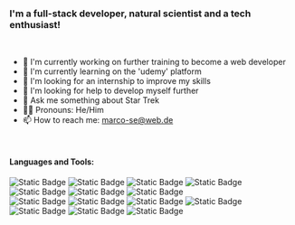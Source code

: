 
### I'm a full-stack developer, natural scientist and a tech enthusiast! 

<br>

- 🔭 I'm currently working on further training to become a web developer
- 🌱 I'm currently learning on the 'udemy' platform
- 👯 I'm looking for an internship to improve my skills
- 🤔 I'm looking for help to develop myself further
- 💬 Ask me something about Star Trek
- 👨🏻 Pronouns: He/Him
- 📫 How to reach me: marco-se@web.de

<br>

#### Languages and Tools:

![Static Badge](https://img.shields.io/badge/Python-black?logo=python)
![Static Badge](https://img.shields.io/badge/JavaScript-black?logo=javascript)
![Static Badge](https://img.shields.io/badge/Django-black?logo=django)
![Static Badge](https://img.shields.io/badge/HTML-black?logo=html5)
![Static Badge](https://img.shields.io/badge/CSS-black?logo=css3)
![Static Badge](https://img.shields.io/badge/jQuery-black?logo=jQuery)
![Static Badge](https://img.shields.io/badge/Bootstrap-black?logo=Bootstrap)
<br>
![Static Badge](https://img.shields.io/badge/PostGreSQL-black?logo=PostGreSQL)
![Static Badge](https://img.shields.io/badge/MySQL-black?logo=mysql)
![Static Badge](https://img.shields.io/badge/PHP-black?logo=PHP)
![Static Badge](https://img.shields.io/badge/Wordpress-black?logo=Wordpress)
![Static Badge](https://img.shields.io/badge/PHP-black?logo=PHP)
![Static Badge](https://img.shields.io/badge/Git-black?logo=GIT)
![Static Badge](https://img.shields.io/badge/GitHub-black?logo=GITHUB)



